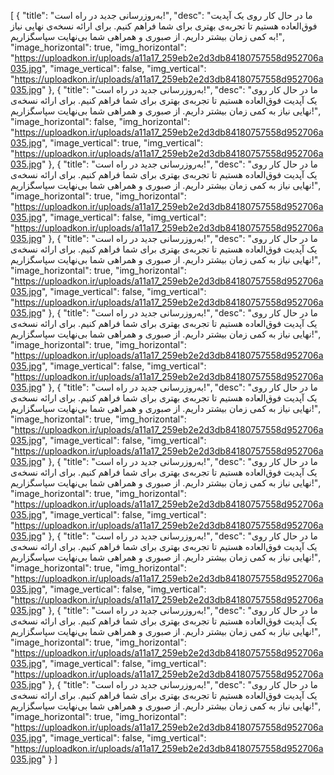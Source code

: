 [
  {
    "title": "به‌روزرسانی جدید در راه است!",
    "desc": "ما در حال کار روی یک آپدیت فوق‌العاده هستیم تا تجربه‌ی بهتری برای شما فراهم کنیم. برای ارائه نسخه‌ی نهایی نیاز به کمی زمان بیشتر داریم. از صبوری و همراهی شما بی‌نهایت سپاسگزاریم!",
    "image_horizontal": true,
    "img_horizontal": "https://uploadkon.ir/uploads/a11a17_259eb2e2d3db84180757558d952706a035.jpg",
    "image_vertical": false,
    "img_vertical": "https://uploadkon.ir/uploads/a11a17_259eb2e2d3db84180757558d952706a035.jpg"
  },
  {
    "title": "به‌روزرسانی جدید در راه است!",
    "desc": "ما در حال کار روی یک آپدیت فوق‌العاده هستیم تا تجربه‌ی بهتری برای شما فراهم کنیم. برای ارائه نسخه‌ی نهایی نیاز به کمی زمان بیشتر داریم. از صبوری و همراهی شما بی‌نهایت سپاسگزاریم!",
    "image_horizontal": false,
    "img_horizontal": "https://uploadkon.ir/uploads/a11a17_259eb2e2d3db84180757558d952706a035.jpg",
    "image_vertical": true,
    "img_vertical": "https://uploadkon.ir/uploads/a11a17_259eb2e2d3db84180757558d952706a035.jpg"
  },
  {
    "title": "به‌روزرسانی جدید در راه است!",
    "desc": "ما در حال کار روی یک آپدیت فوق‌العاده هستیم تا تجربه‌ی بهتری برای شما فراهم کنیم. برای ارائه نسخه‌ی نهایی نیاز به کمی زمان بیشتر داریم. از صبوری و همراهی شما بی‌نهایت سپاسگزاریم!",
    "image_horizontal": true,
    "img_horizontal": "https://uploadkon.ir/uploads/a11a17_259eb2e2d3db84180757558d952706a035.jpg",
    "image_vertical": false,
    "img_vertical": "https://uploadkon.ir/uploads/a11a17_259eb2e2d3db84180757558d952706a035.jpg"
  },
  {
    "title": "به‌روزرسانی جدید در راه است!",
    "desc": "ما در حال کار روی یک آپدیت فوق‌العاده هستیم تا تجربه‌ی بهتری برای شما فراهم کنیم. برای ارائه نسخه‌ی نهایی نیاز به کمی زمان بیشتر داریم. از صبوری و همراهی شما بی‌نهایت سپاسگزاریم!",
    "image_horizontal": true,
    "img_horizontal": "https://uploadkon.ir/uploads/a11a17_259eb2e2d3db84180757558d952706a035.jpg",
    "image_vertical": false,
    "img_vertical": "https://uploadkon.ir/uploads/a11a17_259eb2e2d3db84180757558d952706a035.jpg"
  },
  {
    "title": "به‌روزرسانی جدید در راه است!",
    "desc": "ما در حال کار روی یک آپدیت فوق‌العاده هستیم تا تجربه‌ی بهتری برای شما فراهم کنیم. برای ارائه نسخه‌ی نهایی نیاز به کمی زمان بیشتر داریم. از صبوری و همراهی شما بی‌نهایت سپاسگزاریم!",
    "image_horizontal": true,
    "img_horizontal": "https://uploadkon.ir/uploads/a11a17_259eb2e2d3db84180757558d952706a035.jpg",
    "image_vertical": false,
    "img_vertical": "https://uploadkon.ir/uploads/a11a17_259eb2e2d3db84180757558d952706a035.jpg"
  },
  {
    "title": "به‌روزرسانی جدید در راه است!",
    "desc": "ما در حال کار روی یک آپدیت فوق‌العاده هستیم تا تجربه‌ی بهتری برای شما فراهم کنیم. برای ارائه نسخه‌ی نهایی نیاز به کمی زمان بیشتر داریم. از صبوری و همراهی شما بی‌نهایت سپاسگزاریم!",
    "image_horizontal": true,
    "img_horizontal": "https://uploadkon.ir/uploads/a11a17_259eb2e2d3db84180757558d952706a035.jpg",
    "image_vertical": false,
    "img_vertical": "https://uploadkon.ir/uploads/a11a17_259eb2e2d3db84180757558d952706a035.jpg"
  },
  {
    "title": "به‌روزرسانی جدید در راه است!",
    "desc": "ما در حال کار روی یک آپدیت فوق‌العاده هستیم تا تجربه‌ی بهتری برای شما فراهم کنیم. برای ارائه نسخه‌ی نهایی نیاز به کمی زمان بیشتر داریم. از صبوری و همراهی شما بی‌نهایت سپاسگزاریم!",
    "image_horizontal": true,
    "img_horizontal": "https://uploadkon.ir/uploads/a11a17_259eb2e2d3db84180757558d952706a035.jpg",
    "image_vertical": false,
    "img_vertical": "https://uploadkon.ir/uploads/a11a17_259eb2e2d3db84180757558d952706a035.jpg"
  },
  {
    "title": "به‌روزرسانی جدید در راه است!",
    "desc": "ما در حال کار روی یک آپدیت فوق‌العاده هستیم تا تجربه‌ی بهتری برای شما فراهم کنیم. برای ارائه نسخه‌ی نهایی نیاز به کمی زمان بیشتر داریم. از صبوری و همراهی شما بی‌نهایت سپاسگزاریم!",
    "image_horizontal": true,
    "img_horizontal": "https://uploadkon.ir/uploads/a11a17_259eb2e2d3db84180757558d952706a035.jpg",
    "image_vertical": false,
    "img_vertical": "https://uploadkon.ir/uploads/a11a17_259eb2e2d3db84180757558d952706a035.jpg"
  },
  {
    "title": "به‌روزرسانی جدید در راه است!",
    "desc": "ما در حال کار روی یک آپدیت فوق‌العاده هستیم تا تجربه‌ی بهتری برای شما فراهم کنیم. برای ارائه نسخه‌ی نهایی نیاز به کمی زمان بیشتر داریم. از صبوری و همراهی شما بی‌نهایت سپاسگزاریم!",
    "image_horizontal": true,
    "img_horizontal": "https://uploadkon.ir/uploads/a11a17_259eb2e2d3db84180757558d952706a035.jpg",
    "image_vertical": false,
    "img_vertical": "https://uploadkon.ir/uploads/a11a17_259eb2e2d3db84180757558d952706a035.jpg"
  },
  {
    "title": "به‌روزرسانی جدید در راه است!",
    "desc": "ما در حال کار روی یک آپدیت فوق‌العاده هستیم تا تجربه‌ی بهتری برای شما فراهم کنیم. برای ارائه نسخه‌ی نهایی نیاز به کمی زمان بیشتر داریم. از صبوری و همراهی شما بی‌نهایت سپاسگزاریم!",
    "image_horizontal": true,
    "img_horizontal": "https://uploadkon.ir/uploads/a11a17_259eb2e2d3db84180757558d952706a035.jpg",
    "image_vertical": false,
    "img_vertical": "https://uploadkon.ir/uploads/a11a17_259eb2e2d3db84180757558d952706a035.jpg"
  }
]
